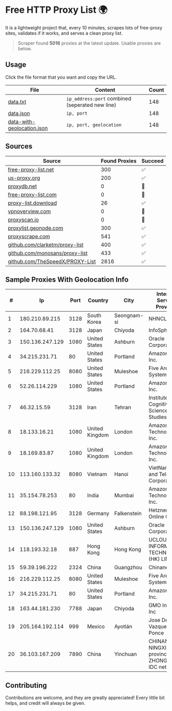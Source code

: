 
# Free HTTP Proxy List 🌍

It is a lightweight project that, every 10 minutes, scrapes lots of free-proxy sites, validates if it works, and serves a clean proxy list.


> Scraper found **5016** proxies at the latest update. Usable proxies are below.

## Usage

Click the file format that you want and copy the URL.


|File|Content|Count|
|----|-------|-----|
|[data.txt](https://raw.githubusercontent.com/themiralay/Proxy-List-World/master/data.txt)|`ip_address:port` combined (seperated new line)|148|
|[data.json](https://raw.githubusercontent.com/themiralay/Proxy-List-World/master/data.json)|`ip, port`|148|
|[data-with-geolocation.json](https://raw.githubusercontent.com/themiralay/Proxy-List-World/master/data-with-geolocation.json)|`ip, port, geolocation`|148|

## Sources

|Source|Found Proxies|Succeed|
|------|-------------|-------|
|[free-proxy-list.net](https://free-proxy-list.net)|300|✅|
|[us-proxy.org](https://www.us-proxy.org)|200|✅|
|[proxydb.net](http://proxydb.net)|0|🚫|
|[free-proxy-list.com](https://free-proxy-list.com/?page=&port=&type%5B%5D=http&type%5B%5D=https&up_time=0&search=Search)|0|🚫|
|[proxy-list.download](https://www.proxy-list.download/HTTP)|26|✅|
|[vpnoverview.com](https://vpnoverview.com/privacy/anonymous-browsing/free-proxy-servers)|0|🚫|
|[proxyscan.io](https://www.proxyscan.io)|0|🚫|
|[proxylist.geonode.com](https://proxylist.geonode.com/api/proxy-list?limit=300&page=1&sort_by=lastChecked&sort_type=desc&protocols=http,https)|300|✅|
|[proxyscrape.com](https://api.proxyscrape.com/v2/?request=displayproxies&protocol=http&timeout=10000&country=all&ssl=all&anonymity=all)|541|✅|
|[github.com/clarketm/proxy-list](https://raw.githubusercontent.com/clarketm/proxy-list/master/proxy-list-raw.txt)|400|✅|
|[github.com/monosans/proxy-list](https://raw.githubusercontent.com/monosans/proxy-list/main/proxies/http.txt)|433|✅|
|[github.com/TheSpeedX/PROXY-List](https://raw.githubusercontent.com/TheSpeedX/PROXY-List/master/http.txt)|2816|✅|


## Sample Proxies With Geolocation Info

|#|Ip|Port|Country|City|Internet Service Provider|
|-|--|----|-------|----|-------------------------|
|1|180.210.89.215|3128|South Korea|Seongnam-si|NHNCLOUD|
|2|164.70.68.41|3128|Japan|Chiyoda|InfoSphere|
|3|150.136.247.129|1080|United States|Ashburn|Oracle Corporation|
|4|34.215.231.71|80|United States|Portland|Amazon.com, Inc.|
|5|216.229.112.25|8080|United States|Muleshoe|Five Area Systems, LLC|
|6|52.26.114.229|1080|United States|Portland|Amazon.com, Inc.|
|7|46.32.15.59|3128|Iran|Tehran|Institute Cognitive Science Studies|
|8|18.133.16.21|1080|United Kingdom|London|Amazon Technologies Inc.|
|9|18.169.83.87|1080|United Kingdom|London|Amazon Technologies Inc.|
|10|113.160.133.32|8080|Vietnam|Hanoi|VietNam Post and Telecom Corporation|
|11|35.154.78.253|80|India|Mumbai|Amazon Technologies Inc.|
|12|88.198.121.95|3128|Germany|Falkenstein|Hetzner Online GmbH|
|13|150.136.247.129|1080|United States|Ashburn|Oracle Corporation|
|14|118.193.32.18|887|Hong Kong|Hong Kong|UCLOUD INFORMATION TECHNOLOGY (HK) LIMITED|
|15|59.39.196.222|2324|China|Guangzhou|Chinanet|
|16|216.229.112.25|8080|United States|Muleshoe|Five Area Systems, LLC|
|17|34.215.231.71|80|United States|Portland|Amazon.com, Inc.|
|18|163.44.181.230|7788|Japan|Chiyoda|GMO Internet, Inc|
|19|205.164.192.114|999|Mexico|Ayotlán|Jose De Jesus Vazquez Ponce|
|20|36.103.167.209|7890|China|Yinchuan|CHINANET NINGXIA province ZHONGWEI IDC network|



## Contributing

Contributions are welcome, and they are greatly appreciated! Every
little bit helps, and credit will always be given.

